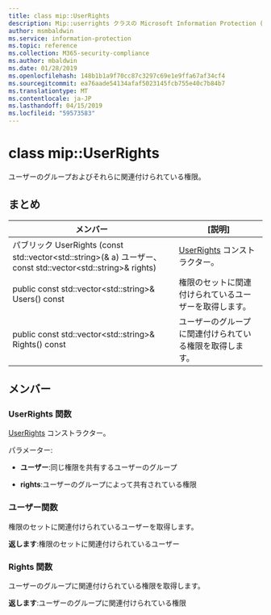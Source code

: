 ```yaml
---
title: class mip::UserRights
description: Mip::userrights クラスの Microsoft Information Protection (MIP) SDK について説明します。
author: msmbaldwin
ms.service: information-protection
ms.topic: reference
ms.collection: M365-security-compliance
ms.author: mbaldwin
ms.date: 01/28/2019
ms.openlocfilehash: 148b1b1a9f70cc87c3297c69e1e9ffa67af34cf4
ms.sourcegitcommit: ea76aade54134afaf5023145fcb755e40c7b84b7
ms.translationtype: MT
ms.contentlocale: ja-JP
ms.lasthandoff: 04/15/2019
ms.locfileid: "59573583"
---
```

# <a name="class-mipuserrights"></a>class mip::UserRights 
ユーザーのグループおよびそれらに関連付けられている権限。
  
## <a name="summary"></a>まとめ
 メンバー                        | [説明]                                
--------------------------------|---------------------------------------------
パブリック UserRights (const std::vector\<std::string\>(& a) ユーザー、const std::vector\<std::string\>& rights)  |  [UserRights](class_mip_userrights.md) コンストラクター。
public const std::vector\<std::string\>& Users() const  |  権限のセットに関連付けられているユーザーを取得します。
public const std::vector\<std::string\>& Rights() const  |  ユーザーのグループに関連付けられている権限を取得します。
  
## <a name="members"></a>メンバー
  
### <a name="userrights-function"></a>UserRights 関数
[UserRights](class_mip_userrights.md) コンストラクター。

パラメーター:  
* **ユーザー**:同じ権限を共有するユーザーのグループ 


* **rights**:ユーザーのグループによって共有されている権限


  
### <a name="users-function"></a>ユーザー関数
権限のセットに関連付けられているユーザーを取得します。

  
**返します**:権限のセットに関連付けられているユーザー
  
### <a name="rights-function"></a>Rights 関数
ユーザーのグループに関連付けられている権限を取得します。

  
**返します**:ユーザーのグループに関連付けられている権限